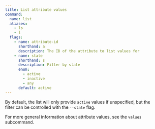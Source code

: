 ```yaml
---
title: List attribute values
command:
  name: list
  aliases:
    - ls
    - l
  flags:
    - name: attribute-id
      shorthand: a
      description: The ID of the attribute to list values for
    - name: state
      shorthand: s
      description: Filter by state
      enum:
        - active
        - inactive
        - any
      default: active
---
```


By default, the list will only provide `active` values if unspecified, but the filter can be controlled with the `--state` flag.

For more general information about attribute values, see the `values` subcommand.
